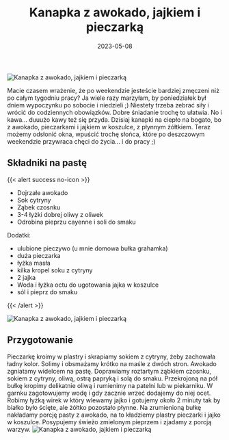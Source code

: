 ﻿---
title: "Kanapka z awokado, jajkiem i pieczarką"
date: 2023-05-08
categories:
- śniadanie
tags:
- pieczywo
- awokado
- jajko
- wegetariańskie
- bez laktozy

thumbnailImagePosition: "top"
---
![Kanapka z awokado, jajkiem i pieczarką](/img/Kanapka-z-awokado-jajkiem-i-pieczarka/Kanapka-z-awokado-jajkiem-i-pieczarka-6.JPG)

Macie czasem wrażenie, że po weekendzie jesteście bardziej zmęczeni niż po całym tygodniu pracy? Ja wiele razy marzyłam, by poniedziałek był dniem wypoczynku po sobocie i niedzieli ;) Niestety trzeba zebrać siły i wrócić do codziennych obowiązków. Dobre śniadanie trochę to ułatwia. No i kawa... duuużo kawy też się przyda. 
Dzisiaj kanapki na ciepło na bogato, bo z awokado, pieczarkami i jajkiem w koszulce, z płynnym żółtkiem. Teraz możemy odsłonić okna, wpuścić trochę słońca, które po deszczowym weekendzie przywraca chęci do życia... i do pracy ;)  
<!--more-->


## Składniki na pastę
{{< alert success no-icon >}}
- Dojrzałe awokado
- Sok cytryny
- Ząbek czosnku
- 3-4 łyżki dobrej oliwy z oliwek
- Odrobina pieprzu cayenne i soli do smaku

Dodatki:
- ulubione pieczywo (u mnie domowa bułka grahamka)
- duża pieczarka
- łyżka masła
- kilka kropel soku z cytryny
- 2 jajka
- Woda i łyżka octu do ugotowania jajka w koszulce 
- sól i pieprz do smaku 

{{< /alert >}}

![Kanapka z awokado, jajkiem i pieczarką](/img/Kanapka-z-awokado-jajkiem-i-pieczarka/Kanapka-z-awokado-jajkiem-i-pieczarka-4.JPG)
## Przygotowanie
Pieczarkę kroimy w plastry i skrapiamy sokiem z cytryny, żeby zachowała ładny kolor. Solimy i obsmażamy krótko na maśle z dwóch stron.
Awokado zgniatamy widelcem na pastę. Doprawiamy roztartym ząbkiem czosnku, sokiem z cytryny, oliwą, ostrą papryką i solą do smaku. 
Przekrojoną na pół bułkę kropimy delikatnie oliwą i rumienimy na patelni lub w piekarniku. 
W garnku zagotowujemy wodę i gdy zacznie wrzeć dodajemy do niej ocet. Robimy łyżką wirek w który wlewamy jajko i gotujemy około 2 minuty tak by białko było ścięte, ale żółtko pozostało płynne. 
Na zrumienioną bułkę nakładamy porcję pasty z awokado, na to kładziemy plastry pieczarki i jajko w koszulce. Posypujemy świeżo zmielonym pieprzem i zjadamy z porcją warzyw. 
![Kanapka z awokado, jajkiem i pieczarką](/img/Kanapka-z-awokado-jajkiem-i-pieczarka/Kanapka-z-awokado-jajkiem-i-pieczarka-3.jpg)
